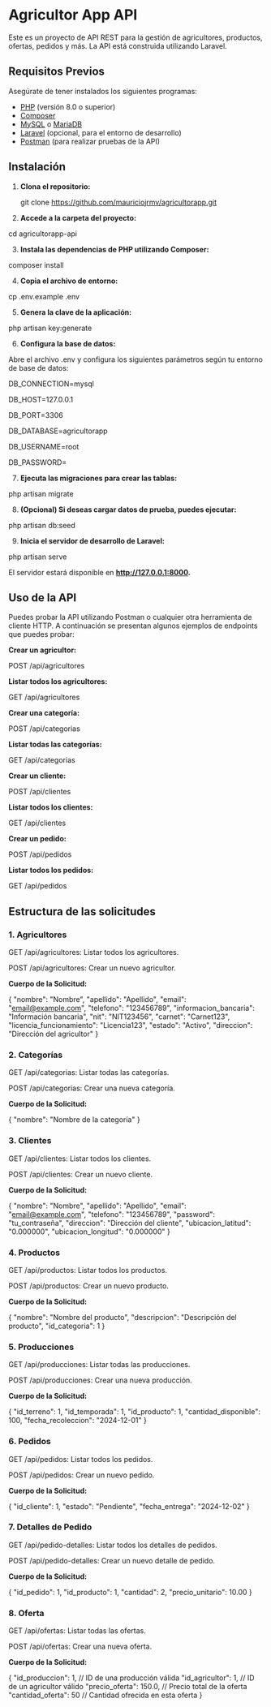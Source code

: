 # Agricultor App API

Este es un proyecto de API REST para la gestión de agricultores, productos, ofertas, pedidos y más. La API está construida utilizando Laravel.

## Requisitos Previos

Asegúrate de tener instalados los siguientes programas:

- [PHP](https://www.php.net/downloads) (versión 8.0 o superior)
- [Composer](https://getcomposer.org/download/)
- [MySQL](https://dev.mysql.com/downloads/mysql/) o [MariaDB](https://mariadb.org/download/)
- [Laravel](https://laravel.com/docs/9.x/installation) (opcional, para el entorno de desarrollo)
- [Postman](https://www.postman.com/downloads/) (para realizar pruebas de la API)

## Instalación

1. **Clona el repositorio:**

   git clone https://github.com/mauriciojrmv/agricultorapp.git

2. **Accede a la carpeta del proyecto:**

cd agricultorapp-api

3. **Instala las dependencias de PHP utilizando Composer:**

composer install

4. **Copia el archivo de entorno:**

cp .env.example .env

5. **Genera la clave de la aplicación:**

php artisan key:generate

6. **Configura la base de datos:**

Abre el archivo .env y configura los siguientes parámetros según tu entorno de base de datos:

DB_CONNECTION=mysql

DB_HOST=127.0.0.1

DB_PORT=3306

DB_DATABASE=agricultorapp

DB_USERNAME=root

DB_PASSWORD=

7. **Ejecuta las migraciones para crear las tablas:**

php artisan migrate

8. **(Opcional) Si deseas cargar datos de prueba, puedes ejecutar:**

php artisan db:seed

9. **Inicia el servidor de desarrollo de Laravel:**

php artisan serve

El servidor estará disponible en **http://127.0.0.1:8000.**

## Uso de la API

Puedes probar la API utilizando Postman o cualquier otra herramienta de cliente HTTP. A continuación se presentan algunos ejemplos de endpoints que puedes probar:

**Crear un agricultor:**

POST /api/agricultores

**Listar todos los agricultores:**

GET /api/agricultores

**Crear una categoría:**

POST /api/categorias

**Listar todas las categorías:**

GET /api/categorias

**Crear un cliente:**

POST /api/clientes

**Listar todos los clientes:**

GET /api/clientes

**Crear un pedido:**

POST /api/pedidos

**Listar todos los pedidos:**

GET /api/pedidos


## Estructura de las solicitudes

### 1. Agricultores

GET /api/agricultores: Listar todos los agricultores.

POST /api/agricultores: Crear un nuevo agricultor.

**Cuerpo de la Solicitud:** 

{ "nombre": "Nombre", "apellido": "Apellido", "email": "email@example.com", "telefono": "123456789", "informacion_bancaria": "Información bancaria", "nit": "NIT123456", "carnet": "Carnet123", "licencia_funcionamiento": "Licencia123", "estado": "Activo", "direccion": "Dirección del agricultor" }

### 2. Categorías

GET /api/categorias: Listar todas las categorías.

POST /api/categorias: Crear una nueva categoría.

**Cuerpo de la Solicitud:** 

{ "nombre": "Nombre de la categoría" }

### 3. Clientes

GET /api/clientes: Listar todos los clientes.

POST /api/clientes: Crear un nuevo cliente.

**Cuerpo de la Solicitud:**

{ "nombre": "Nombre", "apellido": "Apellido", "email": "email@example.com", "telefono": "123456789", "password": "tu_contraseña", "direccion": "Dirección del cliente", "ubicacion_latitud": "0.000000", "ubicacion_longitud": "0.000000" }

### 4. Productos

GET /api/productos: Listar todos los productos.

POST /api/productos: Crear un nuevo producto.

**Cuerpo de la Solicitud:** 

{ "nombre": "Nombre del producto", "descripcion": "Descripción del producto", "id_categoria": 1 }

### 5. Producciones

GET /api/producciones: Listar todas las producciones.

POST /api/producciones: Crear una nueva producción.

**Cuerpo de la Solicitud:**

{ "id_terreno": 1, "id_temporada": 1, "id_producto": 1, "cantidad_disponible": 100, "fecha_recoleccion": "2024-12-01" }

### 6. Pedidos

GET /api/pedidos: Listar todos los pedidos.

POST /api/pedidos: Crear un nuevo pedido.

**Cuerpo de la Solicitud:** 

{ "id_cliente": 1, "estado": "Pendiente", "fecha_entrega": "2024-12-02" }

### 7. Detalles de Pedido

GET /api/pedido-detalles: Listar todos los detalles de pedidos.

POST /api/pedido-detalles: Crear un nuevo detalle de pedido.

**Cuerpo de la Solicitud:**

{ "id_pedido": 1, "id_producto": 1, "cantidad": 2, "precio_unitario": 10.00 }

### 8. Oferta

GET /api/ofertas: Listar todas las ofertas.

POST /api/ofertas: Crear una nueva oferta.

**Cuerpo de la Solicitud:**

{
    "id_produccion": 1,      // ID de una producción válida
    "id_agricultor": 1,      // ID de un agricultor válido
    "precio_oferta": 150.0,  // Precio total de la oferta
    "cantidad_oferta": 50    // Cantidad ofrecida en esta oferta
}

